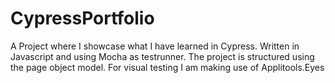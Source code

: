 # CypressPortfolio
A Project where I showcase what I have learned in Cypress. Written in Javascript and using Mocha as testrunner. 
The project is structured using the page object model. 
For visual testing I am making use of Applitools.Eyes
